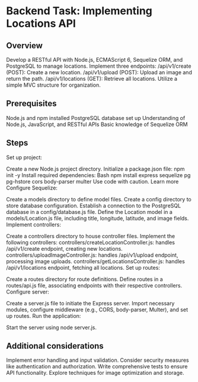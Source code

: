 # Backend Task: Implementing Locations API

## Overview

Develop a RESTful API with Node.js, ECMAScript 6, Sequelize ORM, and PostgreSQL to manage locations.
Implement three endpoints:
/api/v1/create (POST): Create a new location.
/api/v1/upload (POST): Upload an image and return the path.
/api/v1/locations (GET): Retrieve all locations.
Utilize a simple MVC structure for organization.
## Prerequisites

Node.js and npm installed
PostgreSQL database set up
Understanding of Node.js, JavaScript, and RESTful APIs
Basic knowledge of Sequelize ORM
## Steps

Set up project:

Create a new Node.js project directory.
Initialize a package.json file: npm init -y
Install required dependencies:
Bash
npm install express sequelize pg pg-hstore cors body-parser multer
Use code with caution. Learn more
Configure Sequelize:

Create a models directory to define model files.
Create a config directory to store database configuration.
Establish a connection to the PostgreSQL database in a config/database.js file.
Define the Location model in a models/Location.js file, including title, longitude, latitude, and image fields.
Implement controllers:

Create a controllers directory to house controller files.
Implement the following controllers:
controllers/createLocationController.js: handles /api/v1/create endpoint, creating new locations.
controllers/uploadImageController.js: handles /api/v1/upload endpoint, processing image uploads.
controllers/getLocationsController.js: handles /api/v1/locations endpoint, fetching all locations.
Set up routes:

Create a routes directory for route definitions.
Define routes in a routes/api.js file, associating endpoints with their respective controllers.
Configure server:

Create a server.js file to initiate the Express server.
Import necessary modules, configure middleware (e.g., CORS, body-parser, Multer), and set up routes.
Run the application:

Start the server using node server.js.
## Additional considerations

Implement error handling and input validation.
Consider security measures like authentication and authorization.
Write comprehensive tests to ensure API functionality.
Explore techniques for image optimization and storage.
